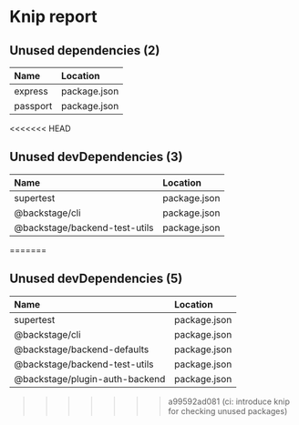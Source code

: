 # Knip report

## Unused dependencies (2)

| Name     | Location     |
|:---------|:-------------|
| express  | package.json |
| passport | package.json |

<<<<<<< HEAD
## Unused devDependencies (3)

| Name                          | Location     |
|:------------------------------|:-------------|
| supertest                     | package.json |
| @backstage/cli                | package.json |
| @backstage/backend-test-utils | package.json |
=======
## Unused devDependencies (5)

| Name                           | Location     |
|:-------------------------------|:-------------|
| supertest                      | package.json |
| @backstage/cli                 | package.json |
| @backstage/backend-defaults    | package.json |
| @backstage/backend-test-utils  | package.json |
| @backstage/plugin-auth-backend | package.json |
>>>>>>> a99592ad081 (ci: introduce knip for checking unused packages)

